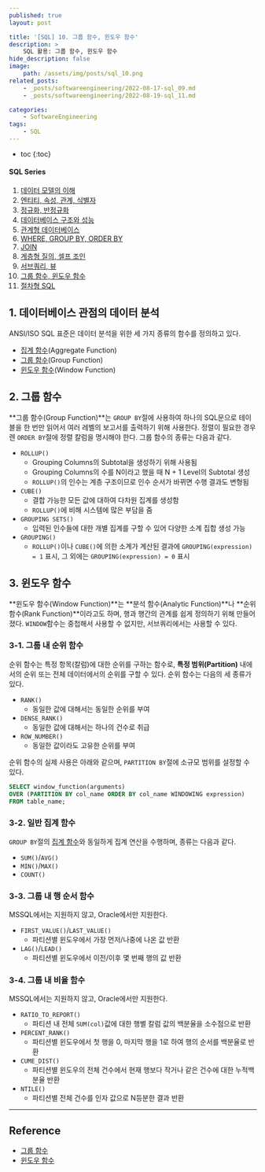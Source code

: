 ```yaml
---
published: true
layout: post

title: '[SQL] 10. 그룹 함수, 윈도우 함수'
description: >
    SQL 활용: 그룹 함수, 윈도우 함수
hide_description: false
image:
    path: /assets/img/posts/sql_10.png
related_posts:
    - _posts/softwareengineering/2022-08-17-sql_09.md
    - _posts/softwareengineering/2022-08-19-sql_11.md

categories:
    - SoftwareEngineering
tags:
    - SQL
---
```

* toc
{:toc}

<h4>SQL Series</h4>
<div class="taxonomy__index">
    <ol class="description">
        <li><a href="/softwareengineering/sql_01/">데이터 모델의 이해</a></li>
        <li><a href="/softwareengineering/sql_02/">엔티티, 속성, 관계, 식별자</a></li>
        <li><a href="/softwareengineering/sql_03/">정규화, 반정규화</a></li>
        <li><a href="/softwareengineering/sql_04/">데이터베이스 구조와 성능</a></li>
        <li><a href="/softwareengineering/sql_05/">관계형 데이터베이스</a></li>
        <li><a href="/softwareengineering/sql_06/">WHERE, GROUP BY, ORDER BY</a></li>
        <li><a href="/softwareengineering/sql_07/">JOIN</a></li>
        <li><a href="/softwareengineering/sql_08/">계층형 질의, 셀프 조인</a></li>
        <li><a href="/softwareengineering/sql_09/">서브쿼리, 뷰</a></li>
        <li><a href="/softwareengineering/sql_10/">그룹 함수, 윈도우 함수</a></li>
        <li><a href="/softwareengineering/sql_11/">절차형 SQL</a></li>
    </ol>
</div>

## 1. 데이터베이스 관점의 데이터 분석

ANSI/ISO SQL 표준은 데이터 분석을 위한 세 가지 종류의 함수를 정의하고 있다.  

- [집계 함수](/softwareengineering/sql_06/#3-1-집계-함수)(Aggregate Function)
- [그룹 함수](#2-그룹-함수)(Group Function)
- [윈도우 함수](#3-윈도우-함수)(Window Function)

## 2. 그룹 함수

**그룹 함수(Group Function)**는 `GROUP BY`절에 사용하여 하나의 SQL문으로 테이블을 한 번만 읽어서 여러 레벨의 보고서를 출력하기 위해 사용한다. 정렬이 필요한 경우렌 `ORDER BY`절에 정렬 칼럼을 명시해야 한다. 그룹 함수의 종류는 다음과 같다.  

- `ROLLUP()`
    - Grouping Columns의 Subtotal을 생성하기 위해 사용됨
    - Grouping Columns의 수를 N이라고 했을 때 N + 1 Level의 Subtotal 생성
    - `ROLLUP()`의 인수는 계층 구조이므로 인수 순서가 바뀌면 수행 결과도 변형됨
- `CUBE()`
    - 결합 가능한 모든 값에 대하여 다차원 집계를 생성함
    - `ROLLUP()`에 비해 시스템에 많은 부담을 줌
- `GROUPING SETS()`
    - 입력된 인수들에 대한 개별 집계를 구할 수 있어 다양한 소계 집합 생성 가능
- `GROUPING()`
    - `ROLLUP()`이나 `CUBE()`에 의한 소계가 계산된 결과에 `GROUPING(expression) = 1` 표시, 그 외에는 `GROUPING(expression) = 0` 표시

## 3. 윈도우 함수

**윈도우 함수(Window Function)**는 **분석 함수(Analytic Function)**나 **순위 함수(Rank Function)**이라고도 하며, 행과 행간의 관계를 쉽게 정의하기 위해 만들어졌다. `WINDOW`함수는 중첩해서 사용할 수 없지만, 서브쿼리에서는 사용할 수 있다.  

### 3-1. 그룹 내 순위 함수

순위 함수는 특정 항목(칼럼)에 대한 순위를 구하는 함수로, **특정 범위(Partition)** 내에서의 순위 또는 전체 데이터에서의 순위를 구할 수 있다. 순위 함수는 다음의 세 종류가 있다.  

- `RANK()`
    - 동일한 값에 대해서는 동일한 순위를 부여
- `DENSE_RANK()`
    - 동일한 값에 대해서는 하나의 건수로 취급
- `ROW_NUMBER()`
    - 동일한 값이라도 고유한 순위를 부여

순위 함수의 실제 사용은 아래와 같으며, `PARTITION BY`절에 소규모 범위를 설정할 수 있다.  

```sql
SELECT window_function(arguments)
OVER (PARTITION BY col_name ORDER BY col_name WINDOWING expression)
FROM table_name;
```

### 3-2. 일반 집계 함수

`GROUP BY`절의 [집계 함수](/softwareengineering/sql_06/#3-1-집계-함수)와 동일하게 집계 연산을 수행하며, 종류는 다음과 같다.  

- `SUM()`/`AVG()`
- `MIN()`/`MAX()`
- `COUNT()`

### 3-3. 그룹 내 행 순서 함수

MSSQL에서는 지원하지 않고, Oracle에서만 지원한다.  

- `FIRST_VALUE()`/`LAST_VALUE()`
    - 파티션별 윈도우에서 가장 먼저/나중에 나온 값 반환
- `LAG()`/`LEAD()`
    - 파티션별 윈도우에서 이전/이후 몇 번째 행의 값 반환

### 3-4. 그룹 내 비율 함수

MSSQL에서는 지원하지 않고, Oracle에서만 지원한다.  

- `RATIO_TO_REPORT()`
    - 파티션 내 전체 `SUM(col)`값에 대한 행별 칼럼 값의 백분율을 소수점으로 반환
- `PERCENT_RANK()`
    - 파티션별 윈도우에서 첫 행을 0, 마지막 행을 1로 하여 행의 순서를 백분율로 반환
- `CUME_DIST()`
    - 파티션별 윈도우의 전체 건수에서 현재 행보다 작거나 같은 건수에 대한 누적백분율 반환
- `NTILE()`
    - 파티션별 전체 건수를 인자 값으로 N등분한 결과 반환

---
## Reference
- [그룹 함수](https://dataonair.or.kr/db-tech-reference/d-guide/sql/?pageid=3&mod=document&uid=350)
- [윈도우 함수](https://dataonair.or.kr/db-tech-reference/d-guide/sql/?pageid=3&mod=document&uid=351)